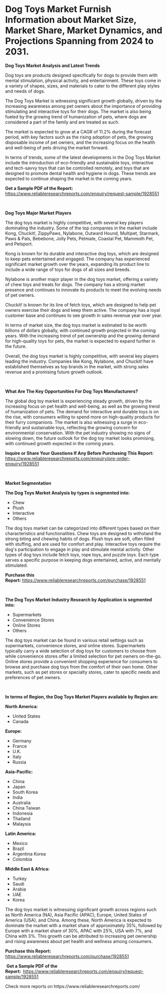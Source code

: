 <p><h1>Dog Toys Market Furnish Information about Market Size, Market Share, Market Dynamics, and Projections Spanning from 2024 to 2031.</h1></p><p><strong>Dog Toys Market Analysis and Latest Trends</strong></p>
<p><p>Dog toys are products designed specifically for dogs to provide them with mental stimulation, physical activity, and entertainment. These toys come in a variety of shapes, sizes, and materials to cater to the different play styles and needs of dogs.</p><p>The Dog Toys Market is witnessing significant growth globally, driven by the increasing awareness among pet owners about the importance of providing stimulating and interactive toys for their dogs. The market is also being fueled by the growing trend of humanization of pets, where dogs are considered a part of the family and are treated as such.</p><p>The market is expected to grow at a CAGR of 11.2% during the forecast period, with key factors such as the rising adoption of pets, the growing disposable income of pet owners, and the increasing focus on the health and well-being of pets driving the market forward.</p><p>In terms of trends, some of the latest developments in the Dog Toys Market include the introduction of eco-friendly and sustainable toys, interactive and tech-savvy toys that can be controlled remotely, and toys that are designed to promote dental health and hygiene in dogs. These trends are expected to continue shaping the market in the coming years.</p></p>
<p><strong>Get a Sample PDF of the Report:&nbsp;</strong> <a href="https://www.reliableresearchreports.com/enquiry/request-sample/1928551">https://www.reliableresearchreports.com/enquiry/request-sample/1928551</a></p>
<p>&nbsp;</p>
<p><strong>Dog Toys Major Market Players</strong></p>
<p><p>The dog toys market is highly competitive, with several key players dominating the industry. Some of the top companies in the market include Kong, Chuckit!, ZippyPaws, Nylabone, Outward Hound, Multipet, Starmark, Paws & Pals, Bebebone, Jolly Pets, Petmate, Coastal Pet, Mammoth Pet, and Petsport.</p><p>Kong is known for its durable and interactive dog toys, which are designed to keep pets entertained and engaged. The company has experienced significant market growth over the years, expanding its product line to include a wide range of toys for dogs of all sizes and breeds.</p><p>Nylabone is another major player in the dog toys market, offering a variety of chew toys and treats for dogs. The company has a strong market presence and continues to innovate its products to meet the evolving needs of pet owners.</p><p>Chuckit! is known for its line of fetch toys, which are designed to help pet owners exercise their dogs and keep them active. The company has a loyal customer base and continues to see growth in sales revenue year over year.</p><p>In terms of market size, the dog toys market is estimated to be worth billions of dollars globally, with continued growth projected in the coming years. With the increasing trend of pet ownership and the growing demand for high-quality toys for pets, the market is expected to expand further in the future.</p><p>Overall, the dog toys market is highly competitive, with several key players leading the industry. Companies like Kong, Nylabone, and Chuckit! have established themselves as top brands in the market, with strong sales revenue and a promising future growth outlook.</p></p>
<p>&nbsp;</p>
<p><strong>What Are The Key Opportunities For Dog Toys Manufacturers?</strong></p>
<p><p>The global dog toy market is experiencing steady growth, driven by the increasing focus on pet health and well-being, as well as the growing trend of humanization of pets. The demand for interactive and durable toys is on the rise, with consumers willing to spend more on high-quality products for their furry companions. The market is also witnessing a surge in eco-friendly and sustainable toys, reflecting the growing concern for environmental conservation. With the pet industry showing no signs of slowing down, the future outlook for the dog toy market looks promising, with continued growth expected in the coming years.</p></p>
<p><strong>Inquire or Share Your Questions If Any Before Purchasing This Report:</strong> <a href="https://www.reliableresearchreports.com/enquiry/pre-order-enquiry/1928551">https://www.reliableresearchreports.com/enquiry/pre-order-enquiry/1928551</a></p>
<p>&nbsp;</p>
<p><strong>Market Segmentation</strong></p>
<p><strong>The Dog Toys Market Analysis by types is segmented into:</strong></p>
<p><ul><li>Chew</li><li>Plush</li><li>Interactive</li><li>Others</li></ul></p>
<p><p>The dog toys market can be categorized into different types based on their characteristics and functionalities. Chew toys are designed to withstand the strong biting and chewing habits of dogs. Plush toys are soft, often filled with stuffing, and are used for comfort and play. Interactive toys require the dog's participation to engage in play and stimulate mental activity. Other types of dog toys include fetch toys, rope toys, and puzzle toys. Each type serves a specific purpose in keeping dogs entertained, active, and mentally stimulated.</p></p>
<p><strong>Purchase this Report:&nbsp;</strong><a href="https://www.reliableresearchreports.com/purchase/1928551">https://www.reliableresearchreports.com/purchase/1928551</a></p>
<p>&nbsp;</p>
<p><strong>The Dog Toys Market Industry Research by Application is segmented into:</strong></p>
<p><ul><li>Supermarkets</li><li>Convenience Stores</li><li>Online Stores</li><li>Others</li></ul></p>
<p><p>The dog toys market can be found in various retail settings such as supermarkets, convenience stores, and online stores. Supermarkets typically carry a wide selection of dog toys for customers to choose from while convenience stores offer a limited selection for pet owners on-the-go. Online stores provide a convenient shopping experience for consumers to browse and purchase dog toys from the comfort of their own home. Other markets, such as pet stores or specialty stores, cater to specific needs and preferences of pet owners.</p></p>
<p>&nbsp;</p>
<p><strong>In terms of Region, the Dog Toys Market Players available by Region are:</strong></p>
<p>
    <p> <strong> North America: </strong>
        <ul>
            <li>United States</li>
            <li>Canada</li>
        </ul>
        </p> 
    <p> <strong> Europe: </strong>
        <ul>
            <li>Germany</li>
            <li>France</li>
            <li>U.K.</li>
            <li>Italy</li>
            <li>Russia</li>
        </ul>
        </p> 
    <p> <strong> Asia-Pacific: </strong>
        <ul>
            <li>China</li>
            <li>Japan</li>
            <li>South Korea</li>
            <li>India</li>
            <li>Australia</li>
            <li>China Taiwan</li>
            <li>Indonesia</li>
            <li>Thailand</li>
            <li>Malaysia</li>
        </ul>
        </p> 
    <p> <strong> Latin America: </strong>
        <ul>
            <li>Mexico</li>
            <li>Brazil</li>
            <li>Argentina Korea</li>
            <li>Colombia</li>
        </ul>
        </p> 
    <p> <strong> Middle East & Africa: </strong>
        <ul>
            <li>Turkey</li>
            <li>Saudi</li>
            <li>Arabia</li>
            <li>UAE</li>
            <li>Korea</li>
        </ul>
    </p>
    </p>
<p><p>The dog toys market is witnessing significant growth across regions such as North America (NA), Asia Pacific (APAC), Europe, United States of America (USA), and China. Among these, North America is expected to dominate the market with a market share of approximately 35%, followed by Europe with a market share of 30%, APAC with 25%, USA with 7%, and China with 3%. This growth can be attributed to increasing pet ownership and rising awareness about pet health and wellness among consumers.</p></p>
<p><strong>Purchase this Report: </strong><a href="https://www.reliableresearchreports.com/purchase/1928551">https://www.reliableresearchreports.com/purchase/1928551</a></p>
<p>&nbsp;<strong>Get a Sample PDF of the Report:&nbsp;&nbsp;</strong><a href="https://www.reliableresearchreports.com/enquiry/request-sample/1928551">https://www.reliableresearchreports.com/enquiry/request-sample/1928551</a></p>
<p><strong></strong></p>
<p>Check more reports on https://www.reliableresearchreports.com/</p>